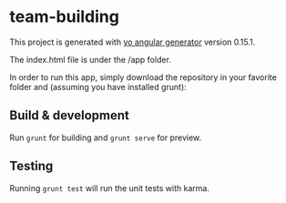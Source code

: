 
# team-building

This project is generated with [yo angular generator](https://github.com/yeoman/generator-angular)
version 0.15.1.

The index.html file is under the /app folder.

In order to run this app, simply download the repository in your favorite folder and (assuming you have installed grunt):

## Build & development

Run `grunt` for building and `grunt serve` for preview.

## Testing

Running `grunt test` will run the unit tests with karma.
